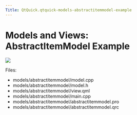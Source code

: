 ```yaml
---
Title: QtQuick.qtquick-models-abstractitemmodel-example
---
```

        
Models and Views: AbstractItemModel Example
===========================================

<span class="subtitle"></span>
<span id="details"></span>
![](https://developer.ubuntu.com/static/devportal_uploaded/6542ffed-c796-4964-9063-adad6080f3d0-api/apps/qml/sdk-15.04.6/qtquick-models-abstractitemmodel-example/images/qml-abstractitemmodel-example.png)

Files:

-   models/abstractitemmodel/model.cpp
-   models/abstractitemmodel/model.h
-   models/abstractitemmodel/view.qml
-   models/abstractitemmodel/main.cpp
-   models/abstractitemmodel/abstractitemmodel.pro
-   models/abstractitemmodel/abstractitemmodel.qrc

